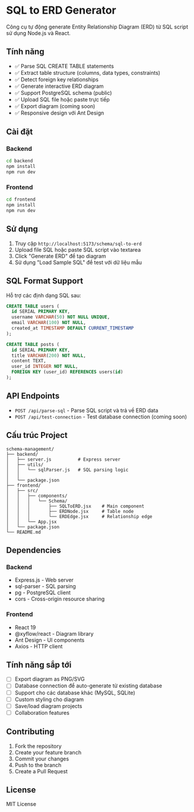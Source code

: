# SQL to ERD Generator

Công cụ tự động generate Entity Relationship Diagram (ERD) từ SQL script sử dụng Node.js và React.

## Tính năng

- ✅ Parse SQL CREATE TABLE statements
- ✅ Extract table structure (columns, data types, constraints)
- ✅ Detect foreign key relationships
- ✅ Generate interactive ERD diagram
- ✅ Support PostgreSQL schema (public)
- ✅ Upload SQL file hoặc paste trực tiếp
- ✅ Export diagram (coming soon)
- ✅ Responsive design với Ant Design

## Cài đặt

### Backend
```bash
cd backend
npm install
npm run dev
```

### Frontend
```bash
cd frontend
npm install
npm run dev
```

## Sử dụng

1. Truy cập `http://localhost:5173/schema/sql-to-erd`
2. Upload file SQL hoặc paste SQL script vào textarea
3. Click "Generate ERD" để tạo diagram
4. Sử dụng "Load Sample SQL" để test với dữ liệu mẫu

## SQL Format Support

Hỗ trợ các định dạng SQL sau:

```sql
CREATE TABLE users (
  id SERIAL PRIMARY KEY,
  username VARCHAR(50) NOT NULL UNIQUE,
  email VARCHAR(100) NOT NULL,
  created_at TIMESTAMP DEFAULT CURRENT_TIMESTAMP
);

CREATE TABLE posts (
  id SERIAL PRIMARY KEY,
  title VARCHAR(200) NOT NULL,
  content TEXT,
  user_id INTEGER NOT NULL,
  FOREIGN KEY (user_id) REFERENCES users(id)
);
```

## API Endpoints

- `POST /api/parse-sql` - Parse SQL script và trả về ERD data
- `POST /api/test-connection` - Test database connection (coming soon)

## Cấu trúc Project

```
schema-management/
├── backend/
│   ├── server.js          # Express server
│   ├── utils/
│   │   └── sqlParser.js   # SQL parsing logic
│   │   
│   └── package.json
├── frontend/
│   ├── src/
│   │   ├── components/
│   │   │   └── Schema/
│   │   │       ├── SQLToERD.jsx    # Main component
│   │   │       ├── ERDNode.jsx     # Table node
│   │   │       └── ERDEdge.jsx     # Relationship edge
│   │   └── App.jsx
│   └── package.json
└── README.md
```

## Dependencies

### Backend
- Express.js - Web server
- sql-parser - SQL parsing
- pg - PostgreSQL client
- cors - Cross-origin resource sharing

### Frontend
- React 19
- @xyflow/react - Diagram library
- Ant Design - UI components
- Axios - HTTP client

## Tính năng sắp tới

- [ ] Export diagram as PNG/SVG
- [ ] Database connection để auto-generate từ existing database
- [ ] Support cho các database khác (MySQL, SQLite)
- [ ] Custom styling cho diagram
- [ ] Save/load diagram projects
- [ ] Collaboration features

## Contributing

1. Fork the repository
2. Create your feature branch
3. Commit your changes
4. Push to the branch
5. Create a Pull Request

## License

MIT License 
